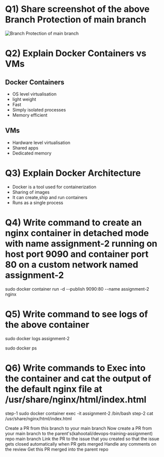 # Q1) Share screenshot of the above Branch Protection of main branch

![Branch Protection of main branch](https://user-images.githubusercontent.com/62700476/194774394-a514f13d-35b8-42e2-90a0-0504059f3fad.png)


# Q2) Explain Docker Containers vs VMs

## Docker Containers

- OS level virtualisation
- light weight
- Fast
- Simply isolated processes 
- Memory efficient

## VMs

- Hardware level virtualisation
- Shared apps
- Dedicated memory

# Q3) Explain Docker Architecture

- Docker is a tool used for containerization
- Sharing of images
- It can create,ship and run containers
- Runs as a single process

# Q4) Write command to create an nginx container in detached mode with name assignment-2 running on host port 9090 and container port 80 on a custom network named assignment-2

sudo docker container run -d --publish 9090:80 --name assignment-2 nginx

# Q5) Write command to see logs of the above container

sudo docker logs assignment-2

sudo docker ps

# Q6) Write commands to Exec into the container and cat the output of the default nginx file at /usr/share/nginx/html/index.html

step-1 sudo docker container exec -it assignment-2 /bin/bash 
step-2  cat /usr/share/nginx/html/index.html


Create a PR from this branch to your main branch
Now create a PR from your main branch to the parent's(kahootali/devops-training-assignment) repo main branch
Link the PR to the issue that you created so that the issue gets closed automatically when PR gets merged
Handle any comments on the review
Get this PR merged into the parent repo
